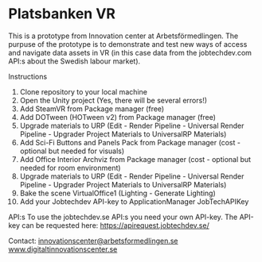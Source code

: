 # Platsbanken VR

This is a prototype from Innovation center at Arbetsförmedlingen.
The purpuse of the prototype is to demonstrate and test new ways of access and navigate data assets in VR (in this case data from the jobtechdev.com API:s
about the Swedish labour market).

Instructions
1. Clone repository to your local machine
2. Open the Unity project
 (Yes, there will be several errors!)
3. Add SteamVR from Package manager (free)
4. Add DOTween (HOTween v2) from Package manager (free)
5. Upgrade materials to URP (Edit - Render Pipeline - Universal Render Pipeline - Upgrader Project Materials to UniversalRP Materials)
6. Add Sci-Fi Buttons and Panels Pack from Package manager (cost - optional but needed for visuals)
7. Add Office Interior Archviz from Package manager (cost - optional but needed for room environment)
8. Upgrade materials to URP (Edit - Render Pipeline - Universal Render Pipeline - Upgrader Project Materials to UniversalRP Materials)
9. Bake the scene VirtualOffice1 (Lighting - Generate Lighting)
9. Add your Jobtechdev API-key to ApplicationManager JobTechAPIKey

API:s
To use the jobtechdev.se API:s you need your own API-key. The API-key can be requested here: https://apirequest.jobtechdev.se/

Contact: innovationscenter@arbetsformedlingen.se
www.digitaltinnovationscenter.se

